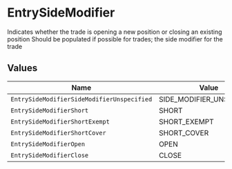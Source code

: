 # EntrySideModifier

Indicates whether the trade is opening a new position or closing an existing position Should be populated if possible for trades; the side modifier for the trade


## Values

| Name                                       | Value                                      |
| ------------------------------------------ | ------------------------------------------ |
| `EntrySideModifierSideModifierUnspecified` | SIDE_MODIFIER_UNSPECIFIED                  |
| `EntrySideModifierShort`                   | SHORT                                      |
| `EntrySideModifierShortExempt`             | SHORT_EXEMPT                               |
| `EntrySideModifierShortCover`              | SHORT_COVER                                |
| `EntrySideModifierOpen`                    | OPEN                                       |
| `EntrySideModifierClose`                   | CLOSE                                      |